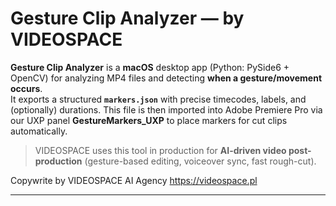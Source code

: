 # Gesture Clip Analyzer — by VIDEOSPACE

**Gesture Clip Analyzer** is a **macOS** desktop app (Python: PySide6 + OpenCV) for analyzing MP4 files and detecting **when a gesture/movement occurs**.  
It exports a structured **`markers.json`** with precise timecodes, labels, and (optionally) durations. This file is then imported into Adobe Premiere Pro via our UXP panel **GestureMarkers_UXP** to place markers for cut clips automatically.

> VIDEOSPACE uses this tool in production for **AI-driven video post-production** (gesture-based editing, voiceover sync, fast rough-cut).

Copywrite by VIDEOSPACE AI Agency
https://videospace.pl

---
